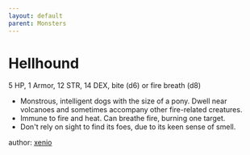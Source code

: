 ```yaml
---
layout: default
parent: Monsters
---
```

# Hellhound
5 HP, 1 Armor, 12 STR, 14 DEX, bite (d6) or fire breath (d8)
- Monstrous, intelligent dogs with the size of a pony. Dwell near volcanoes and sometimes accompany other fire-related creatures.
- Immune to fire and heat. Can breathe fire, burning one target.
- Don't rely on sight to find its foes, due to its keen sense of smell. 

author: [xenio](https://xenioinabottle.blogspot.com)
